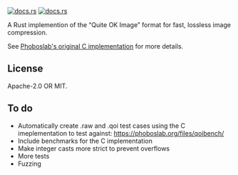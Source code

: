[![docs.rs](https://img.shields.io/crates/v/qoi)](https://crates.io/crates/qoi)
[![docs.rs](https://img.shields.io/docsrs/qoi)](https://docs.rs/qoi)

A Rust implemention of the “Quite OK Image” format for fast, lossless image
compression.

See [Phoboslab's original C implementation](https://github.com/phoboslab/qoi) for more details.

## License

Apache-2.0 OR MIT.

## To do

- Automatically create .raw and .qoi test cases using the C imeplementation to
  test against: https://phoboslab.org/files/qoibench/
- Include benchmarks for the C implementation
- Make integer casts more strict to prevent overflows
- More tests
- Fuzzing
